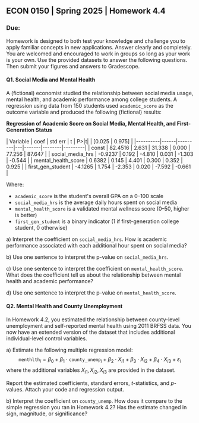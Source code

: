 ## ECON 0150 | Spring 2025 | Homework 4.4

### Due: 

Homework is designed to both test your knowledge and challenge you to apply familiar concepts in new applications. Answer clearly and completely. You are welcomed and encouraged to work in groups so long as your work is your own. Use the provided datasets to answer the following questions. Then submit your figures and answers to Gradescope.

#### Q1. Social Media and Mental Health

A (fictional) economist studied the relationship between social media usage, mental health, and academic performance among college students. A regression using data from 150 students used `academic_score` as the outcome variable and produced the following (fictional) results:

**Regression of Academic Score on Social Media, Mental Health, and First-Generation Status**

| Variable | coef | std err | t | P>|t| | [0.025 | 0.975] |
|----------|------|---------|---|-------|--------|---------|
| const | 82.4516 | 2.631 | 31.338 | 0.000 | 77.256 | 87.647 |
| social_media_hrs | -0.9237 | 0.192 | -4.810 | 0.031 | -1.303 | -0.544 |
| mental_health_score | 0.6382 | 0.145 | 4.401 | 0.300 | 0.352 | 0.925 |
| first_gen_student | -4.1265 | 1.754 | -2.353 | 0.020 | -7.592 | -0.661 |

Where:

- `academic_score` is the student's overall GPA on a 0–100 scale
- `social_media_hrs` is the average daily hours spent on social media
- `mental_health_score` is a validated mental wellness score (0–50, higher is better)
- `first_gen_student` is a binary indicator (1 if first-generation college student, 0 otherwise)

a) Interpret the coefficient on `social_media_hrs`. How is academic performance associated with each additional hour spent on social media?



b) Use one sentence to interpret the p-value on `social_media_hrs`.



c) Use one sentence to interpret the coefficient on `mental_health_score`. What does the coefficient tell us about the relationship between mental health and academic performance?



d) Use one sentence to interpret the p-value on `mental_health_score`.



#### Q2. Mental Health and County Unemployment

In Homework 4.2, you estimated the relationship between county-level unemployment and self-reported mental health using 2011 BRFSS data. You now have an extended version of the dataset that includes additional individual-level control variables.

a) Estimate the following multiple regression model:
$$
   \texttt{menthlth}_i = \beta_0 + \beta_1 \cdot \texttt{county\_unemp}_i + \beta_2 \cdot X_{i1} + \beta_3 \cdot X_{i2} + \beta_4 \cdot X_{i3} + \varepsilon_i
$$
   where the additional variables $X_{i1}, X_{i2}, X_{i3}$ are provided in the dataset.

   Report the estimated coefficients, standard errors, $t$-statistics, and $p$-values. Attach your code and regression output.




b) Interpret the coefficient on `county_unemp`. How does it compare to the simple regression you ran in Homework 4.2? Has the estimate changed in sign, magnitude, or significance?